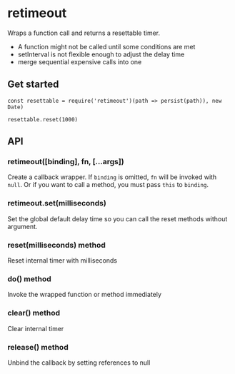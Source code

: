 # retimeout

Wraps a function call and returns a resettable timer.

- A function might not be called until some conditions are met
- setInterval is not flexible enough to adjust the delay time
- merge sequential expensive calls into one

## Get started

```
const resettable = require('retimeout')(path => persist(path)), new Date)

resettable.reset(1000)
```

## API

### retimeout([binding], fn, [...args])

Create a callback wrapper. If `binding` is omitted, `fn` will be invoked with `null`.
Or if you want to call a method, you must pass `this` to `binding`.

### retimeout.set(milliseconds)

Set the global default delay time so you can call the reset methods without argument.

### reset(milliseconds) method

Reset internal timer with milliseconds

### do() method

Invoke the wrapped function or method immediately

### clear() method

Clear internal timer

### release() method

Unbind the callback by setting references to null